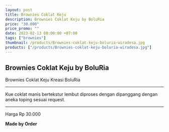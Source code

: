```yaml
---
layout: post
title: Brownies Coklat Keju
description: Brownies Coklat Keju by BoluRia
price: "30.000"
price_promo: ""
date: 2023-02-13 08:00:00 +07:00
tags: ["brownies"]
thumbnail: /products/Brownies-coklat-keju-boluria-wiradesa.jpg
products: ["/products/Brownies-coklat-keju-boluria-wiradesa.jpg"]
---
```


## Brownies Coklat Keju by BoluRia ##

Brownies Coklat Keju Kreasi BoluRia

---

Kue coklat manis bertekstur lembut diproses dengan dipanggang dengan aneka toping sesuai request.

---

Harga Rp 30.000

**Made by Order**
